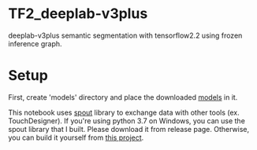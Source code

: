 # TF2_deeplab-v3plus
deeplab-v3plus semantic segmentation with tensorflow2.2 using frozen inference graph.

# Setup
First, create 'models' directory and place the downloaded [models](https://github.com/tensorflow/models/blob/master/research/deeplab/g3doc/model_zoo.md) in it.
 
This notebook uses [spout](https://spout.zeal.co/) library to exchange data with other tools (ex. TouchDesigner). If you're using python 3.7 on Windows, you can use the spout library that I built. Please download it from release page. Otherwise, you can build it yourself from [this project](https://github.com/AleDel/Spout-numpy).
